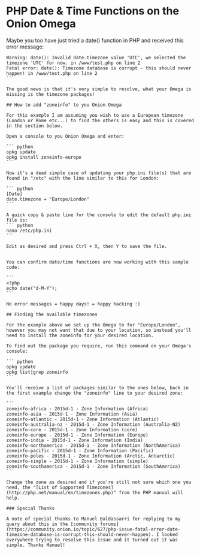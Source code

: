# PHP Date & Time Functions on the Onion Omega

Maybe you too have just tried a date() function in PHP and received this error message:

````
Warning: date(): Invalid date.timezone value 'UTC', we selected the timezone 'UTC' for now. in /www/test.php on line 2
Fatal error: date(): Timezone database is corrupt - this should never happen! in /www/test.php on line 2
```

The good news is that it's very simple to resolve, what your Omega is missing is the timezone packages!

## How to add "zoneinfo" to you Onion Omega

For this example I am assuming you wish to use a European timezone (London or Rome etc...) to find the others is easy and this is covered in the section below.

Open a console to you Onion Omega and enter:

``` python
opkg update
opkg install zoneinfo-europe
```

Now it's a dead simple case of updating your php.ini file(s) that are found in "/etc" with the line similar to this for London:

``` python
[Date]
date.timezone = "Europe/London"
```

A quick copy & paste line for the console to edit the default php.ini file is:
``` python
nano /etc/php.ini
```

Edit as desired and press Ctrl + X, then Y to save the file.


You can confirm date/time functions are now working with this sample code:

```
<?php 
echo date("d-M-Y");
```

No error messages = happy days! = happy hacking :)

## Finding the available timezones

For the example above we set up the Omega to for "Europe/London", however you may not want that due to your location, so instead you'll need to install the zoneinfo for your desired location.

To find out the package you require, run this command on your Omega's console:

``` python
opkg update
opkg list|grep zoneinfo
```

You'll receive a list of packages similar to the ones below, back in the first example change the "zoneinfo" line to your desired zone:

``` 
zoneinfo-africa - 2015d-1 - Zone Information (Africa)
zoneinfo-asia - 2015d-1 - Zone Information (Asia)
zoneinfo-atlantic - 2015d-1 - Zone Information (Atlantic)
zoneinfo-australia-nz - 2015d-1 - Zone Information (Australia-NZ)
zoneinfo-core - 2015d-1 - Zone Information (core)
zoneinfo-europe - 2015d-1 - Zone Information (Europe)
zoneinfo-india - 2015d-1 - Zone Information (India)
zoneinfo-northamerica - 2015d-1 - Zone Information (NorthAmerica)
zoneinfo-pacific - 2015d-1 - Zone Information (Pacific)
zoneinfo-poles - 2015d-1 - Zone Information (Arctic, Antarctic)
zoneinfo-simple - 2015d-1 - Zone Information (simple)
zoneinfo-southamerica - 2015d-1 - Zone Information (SouthAmerica)
```

Change the zone as desired and if you're still not sure which one you need, the "[List of Supported Timezones](http://php.net/manual/en/timezones.php)" from the PHP manual will help.

### Special Thanks

A note of special thanks to Manuel Baldassarri for replying to my query about this in the [community forums](https://community.onion.io/topic/627/php-issue-fatal-error-date-timezone-database-is-corrupt-this-should-never-happen). I looked everywhere trying to resolve this issue and it turned out it was simple. Thanks Manuel! 
